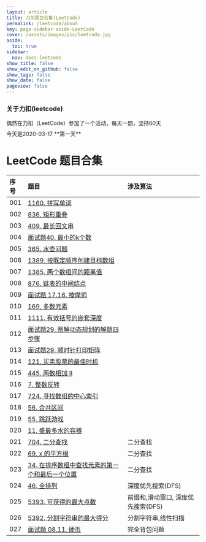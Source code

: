 ```yaml
---
layout: article
title: 力扣题目合集(LeetCode)
permalink: /leetcode/about
key: page-sidebar-aside-LeetCode
cover: /assets/images/pic/leetcode.jpg
aside:
  toc: true
sidebar:
  nav: docs-leetcode
show_title: false
show_edit_on_github: false
show_tags: false
show_date: false
pageview: false
---
```

<style>
  .hero-example p {
    margin: .5rem 0;
  }
  .hero-example--height {
    height: 500px;
  }
  .hero-fill-example {
    background-color: #ccc;
  }
  .hero-fill-example--dark {
    background-color: #123;
  }
  .hero-bg-image-example {
    background-image: url("/docs/assets/images/cover1.jpg");
  }
  .hero-bg-image-example--linear-gradient {
    background-image: linear-gradient(135deg, rgba(255, 69, 0, .5), rgba(255, 197, 0, .2)), url("/docs/assets/images/cover1.jpg");
  }
</style>

<div class="hero hero-example hero--dark hero-bg-image-example my-3">
  <div class="hero__content">
    <h3>关于力扣(leetcode)</h3>
    <p>偶然在力扣（LeetCode）参加了一个活动，每天一题，坚持60天</p>
    <p>今天是2020-03-17 **第一天**</p>
  </div>
</div>

# LeetCode 题目合集

|序号| 题目 | 涉及算法 |
| :-----| :-----|:-----|
|001| [1160. 拼写单词](/leetcode/2020/0317/001) |    |
|002| [836. 矩形重叠](/leetcode/2020/0318/002) |    |
|003| [409. 最长回文串](/leetcode/2020/0319/003) |    |
|004| [面试题40. 最小的k个数](/leetcode/2020/0320/004) |    |
|005| [365. 水壶问题](/leetcode/2020/0321/005) |    |
|006| [1389. 按既定顺序创建目标数组](/leetcode/2020/0322/006) |    |
|007| [1385. 两个数组间的距离值](/leetcode/2020/0322/007) |    |
|008| [876. 链表的中间结点](/leetcode/2020/0323/008) |    |
|009| [面试题 17.16. 按摩师](/leetcode/2020/0324/009) |    |
|010| [169. 多数元素](/leetcode/2020/0325/010) |    |
|011| [1111. 有效括号的嵌套深度](/leetcode/2020/0401/012) |    |
|012| [面试题29. 图解动态规划的解题四步骤](/leetcode/2020/0402/013) |    |
|013| [面试题29. 顺时针打印矩阵](/leetcode/2020/0411/014) |    |
|014| [121. 买卖股票的最佳时机](/leetcode/2020/0412/015) |    |
|015| [445. 两数相加 II](/leetcode/2020/0414/016) |    |
|016| [7. 整数反转](/leetcode/2020/0415/017) |    |
|017| [724. 寻找数组的中心索引](/leetcode/2020/0415/018) |    |
|018| [56. 合并区间](/leetcode/2020/0415/018) |    |
|019| [55. 跳跃游戏](/leetcode/2020/0417/020) |    |
|020| [11. 盛最多水的容器](/leetcode/2020/0418/021) |    |
|021| [704. 二分查找](/leetcode/2020/0419/022) | 二分查找   |
|022| [69. x 的平方根](/leetcode/2020/0423/023) |  二分查找  |
|023| [34. 在排序数组中查找元素的第一个和最后一个位置](/leetcode/2020/0423/024) |  二分查找  |
|024| [46. 全排列](/leetcode/2020/0425/025) | 深度优先搜索(DFS)   |
|025| [5393. 可获得的最大点数](/leetcode/2020/0426/025) | 前缀和,滑动窗口, 深度优先搜索(DFS)|
|026| [5392. 分割字符串的最大得分](/leetcode/2020/0426/026) | 分割字符串,线性扫描 |
|027| [面试题 08.11. 硬币](/leetcode/2020/0426/026/03) | 完全背包问题 |
